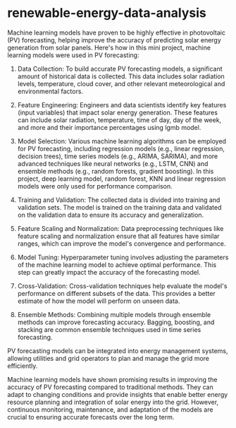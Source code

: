 # renewable-energy-data-analysis

Machine learning models have proven to be highly effective in photovoltaic (PV) forecasting, helping improve the accuracy of predicting solar energy generation from solar panels. Here's how in this mini project, machine learning models were used in PV forecasting:

1. Data Collection: To build accurate PV forecasting models, a significant amount of historical data is collected. This data includes solar radiation levels, temperature, cloud cover, and other relevant meteorological and environmental factors.

2. Feature Engineering: Engineers and data scientists identify key features (input variables) that impact solar energy generation. These features can include solar radiation, temperature, time of day, day of the week, and more and their importance percentages using lgmb model.

3. Model Selection: Various machine learning algorithms can be employed for PV forecasting, including regression models (e.g., linear regression, decision trees), time series models (e.g., ARIMA, SARIMA), and more advanced techniques like neural networks (e.g., LSTM, CNN) and ensemble methods (e.g., random forests, gradient boosting). In this project, deep learning model, random forest, KNN and linear regression models were only used for performance comparison. 

4. Training and Validation: The collected data is divided into training and validation sets. The model is trained on the training data and validated on the validation data to ensure its accuracy and generalization.

5. Feature Scaling and Normalization: Data preprocessing techniques like feature scaling and normalization ensure that all features have similar ranges, which can improve the model's convergence and performance.

6. Model Tuning: Hyperparameter tuning involves adjusting the parameters of the machine learning model to achieve optimal performance. This step can greatly impact the accuracy of the forecasting model.

7. Cross-Validation: Cross-validation techniques help evaluate the model's performance on different subsets of the data. This provides a better estimate of how the model will perform on unseen data.

8. Ensemble Methods: Combining multiple models through ensemble methods can improve forecasting accuracy. Bagging, boosting, and stacking are common ensemble techniques used in time series forecasting.

PV forecasting models can be integrated into energy management systems, allowing utilities and grid operators to plan and manage the grid more efficiently.

Machine learning models have shown promising results in improving the accuracy of PV forecasting compared to traditional methods. They can adapt to changing conditions and provide insights that enable better energy resource planning and integration of solar energy into the grid. However, continuous monitoring, maintenance, and adaptation of the models are crucial to ensuring accurate forecasts over the long term.





